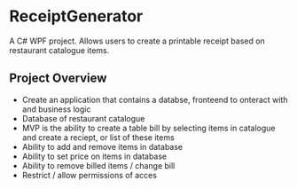 # ReceiptGenerator
A C# WPF project. Allows users to create a printable receipt based on restaurant catalogue items. 

## Project Overview
- Create an application that contains a databse, fronteend to onteract with and business logic
- Database of restaurant catalogue
- MVP is the ability to create a table bill by selecting items in catalogue and create a reciept, or list of these items
- Ability to add and remove items in database
- Ability to set price on items in database
- Ability to remove billed items / change bill
- Restrict / allow permissions of acces 
